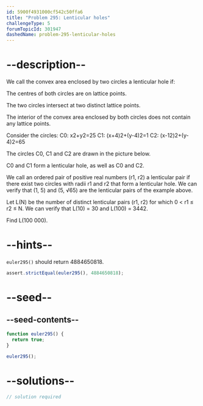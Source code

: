 ```yaml
---
id: 5900f4931000cf542c50ffa6
title: "Problem 295: Lenticular holes"
challengeType: 5
forumTopicId: 301947
dashedName: problem-295-lenticular-holes
---
```


# --description--

We call the convex area enclosed by two circles a lenticular hole if:

The centres of both circles are on lattice points.

The two circles intersect at two distinct lattice points.

The interior of the convex area enclosed by both circles does not contain any lattice points.

Consider the circles: C0: x2+y2=25 C1: (x+4)2+(y-4)2=1 C2: (x-12)2+(y-4)2=65

The circles C0, C1 and C2 are drawn in the picture below.

C0 and C1 form a lenticular hole, as well as C0 and C2.

We call an ordered pair of positive real numbers (r1, r2) a lenticular pair if there exist two circles with radii r1 and r2 that form a lenticular hole. We can verify that (1, 5) and (5, √65) are the lenticular pairs of the example above.

Let L(N) be the number of distinct lenticular pairs (r1, r2) for which 0 &lt; r1 ≤ r2 ≤ N. We can verify that L(10) = 30 and L(100) = 3442.

Find L(100 000).

# --hints--

`euler295()` should return 4884650818.

```js
assert.strictEqual(euler295(), 4884650818);
```

# --seed--

## --seed-contents--

```js
function euler295() {
  return true;
}

euler295();
```

# --solutions--

```js
// solution required
```
